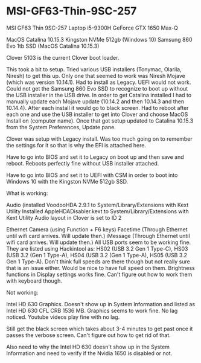 # MSI-GF63-Thin-9SC-257
MSI GF63 Thin 9SC-257 Laptop
i5-9300H
GeForce GTX 1650 Max-Q

MacOS Catalina 10.15.3
Kingston NVMe 512gb (Windows 10)
Samsung 860 Evo 1tb SSD (MacOS Catalina 10.15.3)

Clover 5103 is the current Clover boot loader.

This took a bit to setup. Tried various USB installers (Tonymac, Olarila, Niresh) to get this up. Only one that seemed to work was Niresh Mojave (which was version 10.14.1). Had to install as Legacy. UEFI would not work. Could not get the Samsung 860 Evo  SSD to recognize to boot up without the USB installer in the USB drive. In order to get Catalina installed I had to manually update each Mojave update (10.14.2 and then 10.14.3 and then 10.14.4). After each install it would go to black screen. Had to reboot after each one and use the USB installer to get into Clover and choose MacOS Install on (computer name). Once that got setup updated to Catalina 10.15.3 from the System Preferences, Update pane.

Clover was setup with Legacy install. Was too much going on to remember the settings for it so that is why the EFI is attached here.

Have to go into BIOS and set it to Legacy on boot up and then save and reboot. Reboots perfectly fine without USB installer attached.

Have to go into BIOS and set it to UEFI with CSM in order to boot into Windows 10 with the Kingston NVMe 512gb SSD.


What is working:

Audio (installed VoodooHDA 2.9.1 to System/Library/Extensions with Kext Utility
Installed AppleHDADisabler.kext to System/Library/Extensions with Kext Utility
Audio layout in Clover is set to ID 2

Ethernet
Camera (using Function + F6 keys)
Facetime (Through Ethernet until wifi card arrives. Will update then.)
iMessage (Through Ethernet until wifi card arrives. Will update then.)
All USB ports seem to be working fine. They are listed using Hackintool as: HS02 (USB 3.2 Gen 1 Type-C), HS03 (USB 3.2 (Gen 1 Type-A), HS04 (USB 3.2 (Gen 1 Type-A), HS05 (USB 3.2 Gen 1 Type-A). Don't think full speeds are there though but not really sure that is an issue either. Would be nice to have full speed on them.
Brightness functions in Display settings works fine. Can't figure out how to work them with keyboard though.


Not working:

Intel HD 630 Graphics. Doesn't show up in System Information and listed as Intel HD 630 CFL CRB 1536 MB. Graphics seems to work fine. No lag noticed. Youtube videos play fine with no lag.

Still get the black screen which takes about 3-4 minutes to get past once it passes the verbose screen. Can't figure out how to get rid of that.

Also need to why the Intel HD 630 doesn't show up in the System Information and need to verify if the Nvidia 1650 is disabled or not.
